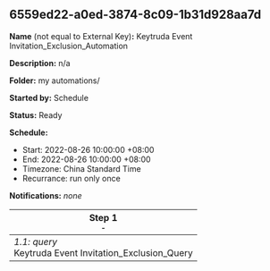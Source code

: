## 6559ed22-a0ed-3874-8c09-1b31d928aa7d

**Name** (not equal to External Key)**:** Keytruda Event Invitation_Exclusion_Automation

**Description:** n/a

**Folder:** my automations/

**Started by:** Schedule

**Status:** Ready

**Schedule:**

* Start: 2022-08-26 10:00:00 +08:00
* End: 2022-08-26 10:00:00 +08:00
* Timezone: China Standard Time
* Recurrance: run only once

**Notifications:** _none_


| Step 1<br>_<small>-</small>_ |
| --- |
| _1.1: query_<br>Keytruda Event Invitation_Exclusion_Query |
